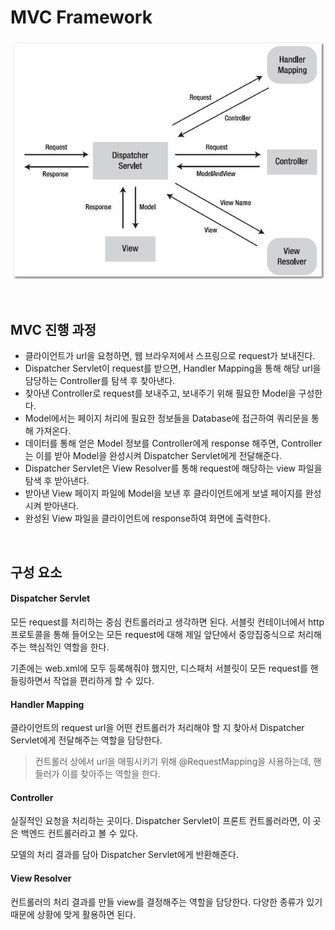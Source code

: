 # MVC Framework

![](images/mvc1.png)

<br/>

## MVC 진행 과정

- 클라이언트가 url을 요청하면, 웹 브라우저에서 스프링으로 request가 보내진다.
- Dispatcher Servlet이 request를 받으면, Handler Mapping을 통해 해당 url을 담당하는 Controller를 탐색 후 찾아낸다.
- 찾아낸 Controller로 request를 보내주고, 보내주기 위해 필요한 Model을 구성한다.
- Model에서는 페이지 처리에 필요한 정보들을 Database에 접근하여 쿼리문을 통해 가져온다.
- 데이터를 통해 얻은 Model 정보를 Controller에게 response 해주면, Controller는 이를 받아 Model을 완성시켜 Dispatcher Servlet에게 전달해준다.
- Dispatcher Servlet은 View Resolver를 통해 request에 해당하는 view 파일을 탐색 후 받아낸다.
- 받아낸 View 페이지 파일에 Model을 보낸 후 클라이언트에게 보낼 페이지를 완성시켜 받아낸다.
- 완성된 View 파일을 클라이언트에 response하여 화면에 출력한다.

<br/>

## 구성 요소

#### Dispatcher Servlet

모든 request를 처리하는 중심 컨트롤러라고 생각하면 된다. 서블릿 컨테이너에서 http 프로토콜을 통해 들어오는 모든 request에 대해 제일 앞단에서 중앙집중식으로 처리해주는 핵심적인 역할을 한다.

기존에는 web.xml에 모두 등록해줘야 했지만, 디스패처 서블릿이 모든 request를 핸들링하면서 작업을 편리하게 할 수 있다.

#### Handler Mapping

클라이언트의 request url을 어떤 컨트롤러가 처리해야 할 지 찾아서 Dispatcher Servlet에게 전달해주는 역할을 담당한다.

> 컨트롤러 상에서 url을 매핑시키기 위해 @RequestMapping을 사용하는데, 핸들러가 이를 찾아주는 역할을 한다.

#### Controller

실질적인 요청을 처리하는 곳이다. Dispatcher Servlet이 프론트 컨트롤러라면, 이 곳은 백엔드 컨트롤러라고 볼 수 있다.

모델의 처리 결과를 담아 Dispatcher Servlet에게 반환해준다.

#### View Resolver

컨트롤러의 처리 결과를 만들 view를 결정해주는 역할을 담당한다. 다양한 종류가 있기 때문에 상황에 맞게 활용하면 된다.
